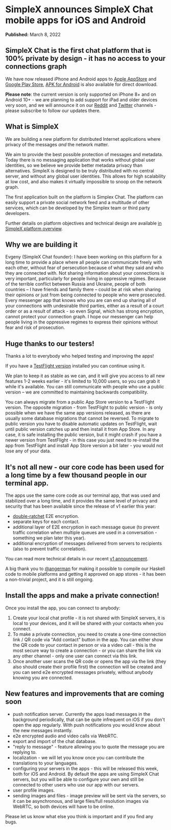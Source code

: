 # SimpleX announces SimpleX Chat mobile apps for iOS and Android

**Published:** March 8, 2022

## SimpleX Chat is the first chat platform that is 100% private by design - it has no access to your connections graph

We have now released iPhone and Android apps to [Apple AppStore](https://apps.apple.com/us/app/simplex-chat/id1605771084) and [Google Play Store](https://play.google.com/store/apps/details?id=chat.simplex.app), [APK for Android](https://github.com/simplex-chat/website/raw/master/simplex.apk) is also available for direct download.

**Please note**: the current version is only supported on iPhone 8+ and on Android 10+ - we are planning to add support for iPad and older devices very soon, and we will announce it on our [Reddit](https://www.reddit.com/r/SimpleXChat/) and [Twitter](https://twitter.com/SimpleXChat) channels - please subscribe to follow our updates there.

## What is SimpleX

We are building a new platform for distributed Internet applications where privacy of the messages _and_ the network matter.

We aim to provide the best possible protection of messages and metadata. Today there is no messaging application that works without global user identities, so we believe we provide better metadata privacy than alternatives. SimpleX is designed to be truly distributed with no central server, and without any global user identities. This allows for high scalability at low cost, and also makes it virtually impossible to snoop on the network graph.

The first application built on the platform is Simplex Chat. The platform can easily support a private social network feed and a multitude of other services, which can be developed by the Simplex team or third party developers.

Further details on platform objectives and technical design are available [in SimpleX platform overview](https://github.com/simplex-chat/simplexmq/blob/master/protocol/overview-tjr.md).

## Why we are building it

Evgeny (SimpleX Chat founder): I have been working on this platform for a long time to provide a place where all people can communicate freely with each other, without fear of persecution because of what they said and who they are connected with. Not sharing information about your connections is very important, particularly for people living in oppressive regimes. Because of the terrible conflict between Russia and Ukraine, people of both countries – I have friends and family there – could be at risk when sharing their opinions or just from being connected to people who were prosecuted. Every messenger app that knows who you are can end up sharing all of your connections with undesirable third parties, either as a result of a court order or as a result of attack - so even Signal, which has strong encryption, cannot protect your connection graph. I hope our messenger can help people living in the oppressive regimes to express their opinions without fear and risk of prosecution.

## Huge thanks to our testers!

Thanks a lot to everybody who helped testing and improving the apps!

If you have a [TestFlight version](https://testflight.apple.com/join/DWuT2LQu) installed you can continue using it.

We plan to keep it as stable as we can, and it will give you access to all new features 1-2 weeks earlier - it's limited to 10,000 users, so you can grab it while it's available. You can still communicate with people who use a public version – we are committed to maintaining backwards compatibility.

You can always migrate from a public App Store version to a TestFlight version. The opposite migration - from TestFlight to public version - is only possible when we have the same app versions released, as there are usually some database migrations that cannot be reversed. To migrate to public version you have to disable automatic updates on TestFlight, wait until public version catches up and then install it from App Store. In any case, it is safe installing the public version, but it might crash if you have a newer version from TestFlight - in this case you just need to re-install the app from TestFlight and install App Store version a bit later - you would not lose any of your data.

## It's not all new - our core code has been used for a long time by a few thousand people in our terminal app.

The apps use the same core code as our terminal app, that was used and stabilized over a long time, and it provides the same level of privacy and security that has been available since the release of v1 earlier this year:
- [double-ratchet](https://www.signal.org/docs/specifications/doubleratchet/) E2E encryption.
- separate keys for each contact.
- additional layer of E2E encryption in each message queue (to prevent traffic correlation when multiple queues are used in a conversation - something we plan later this year).
- additional encryption of messages delivered from servers to recipients (also to prevent traffic correlation).

You can read more technical details in our recent [v1 announcement](https://github.com/simplex-chat/simplex-chat/blob/stable/blog/20220112-simplex-chat-v1-released.md).

A big thank you to [@angerman](https://github.com/angerman) for making it possible to compile our Haskell code to mobile platforms and getting it approved on app stores - it has been a non-trivial project, and it is still ongoing.

## Install the apps and make a private connection!

Once you install the app, you can connect to anybody:

1. Create your local chat profile - it is not shared with SimpleX servers, it is local to your devices, and it will be shared with your contacts when you connect.
2. To make a private connection, you need to create a one-time connection link / QR code via "Add contact" button in the app. You can either show the QR code to your contact in person or via a video call - this is the most secure way to create a connection - or you can share the link via any other channel - only one user can connect via this link.
3. Once another user scans the QR code or opens the app via the link (they also should create their profile first) the connection will be created and you can send e2e encrypted messages privately, without anybody knowing you are connected.

## New features and improvements that are coming soon

- push notification server. Currently the apps load messages in the background periodically, that can be quite infrequent on iOS if you don't open the app regularly. With push notifications you would know about the new messages instantly.
- e2e encrypted audio and video calls via WebRTC.
- export and import of the chat database.
- "reply to message" - feature allowing you to quote the message you are replying to.
- localization - we will let you know once you can contribute the translations to your languages.
- configuring your servers in the apps - this will be released this week, both for iOS and Android. By default the apps are using SimpleX Chat servers, but you will be able to configure your own and still be connected to other users who use our app with our servers.
- user profile images.
- sending images and files - image preview will be sent via the servers, so it can be asynchronous, and large files/full resolution images via WebRTC, so both devices will have to be online.

Please let us know what else you think is important and if you find any bugs.
